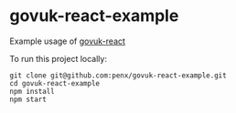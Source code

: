# govuk-react-example

Example usage of [govuk-react](https://github.com/penx/govuk-react)

To run this project locally:

```
git clone git@github.com:penx/govuk-react-example.git
cd govuk-react-example
npm install
npm start
```
